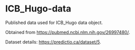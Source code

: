 # ICB_Hugo-data

Published data used for ICB_Hugo data object.

Obtained from https://pubmed.ncbi.nlm.nih.gov/26997480/.

Dataset details: https://predictio.ca/dataset/5.
